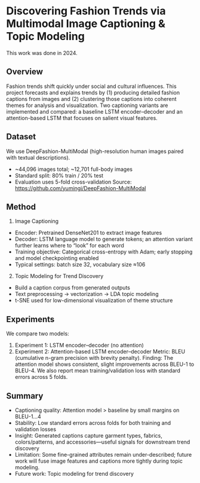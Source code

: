 # Discovering Fashion Trends via Multimodal Image Captioning & Topic Modeling
This work was done in 2024. 

## Overview
Fashion trends shift quickly under social and cultural influences. This project forecasts and explains trends by (1) producing detailed fashion captions from images and (2) clustering those captions into coherent themes for analysis and visualization. Two captioning variants are implemented and compared: a baseline LSTM encoder–decoder and an attention-based LSTM that focuses on salient visual features.

## Dataset
We use DeepFashion-MultiModal (high-resolution human images paired with textual descriptions).
- ~44,096 images total; ~12,701 full-body images
- Standard split: 80% train / 20% test
- Evaluation uses 5-fold cross-validation
Source: https://github.com/yumingj/DeepFashion-MultiModal

## Method
1) Image Captioning
- Encoder: Pretrained DenseNet201 to extract image features
- Decoder: LSTM language model to generate tokens; an attention variant further learns where to “look” for each word
- Training objective: Categorical cross-entropy with Adam; early stopping and model checkpointing enabled
- Typical settings: batch size 32, vocabulary size ≈106

2) Topic Modeling for Trend Discovery
- Build a caption corpus from generated outputs
- Text preprocessing → vectorization → LDA topic modeling
- t-SNE used for low-dimensional visualization of theme structure

## Experiments
We compare two models:
1. Experiment 1: LSTM encoder–decoder (no attention)
2. Experiment 2: Attention-based LSTM encoder–decoder
Metric: BLEU (cumulative n-gram precision with brevity penalty).
Finding: The attention model shows consistent, slight improvements across BLEU-1 to BLEU-4.
We also report mean training/validation loss with standard errors across 5 folds.

## Summary
- Captioning quality: Attention model > baseline by small margins on BLEU-1…4
- Stability: Low standard errors across folds for both training and validation losses
- Insight: Generated captions capture garment types, fabrics, colors/patterns, and accessories—useful signals for downstream trend discovery
- Limitation: Some fine-grained attributes remain under-described; future work will fuse image features and captions more tightly during topic modeling.
- Future work: Topic modeling for trend discovery

